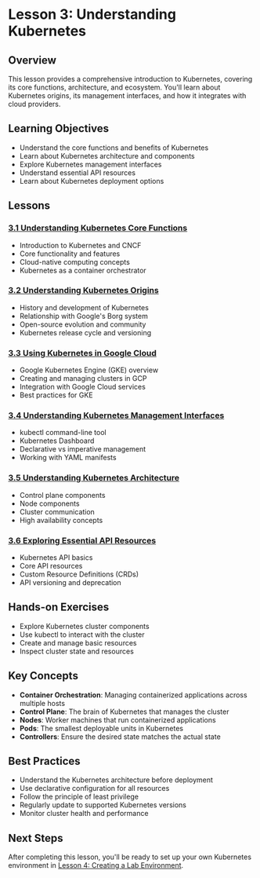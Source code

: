 # Lesson 3: Understanding Kubernetes

## Overview
This lesson provides a comprehensive introduction to Kubernetes, covering its core functions, architecture, and ecosystem. You'll learn about Kubernetes origins, its management interfaces, and how it integrates with cloud providers.

## Learning Objectives
- Understand the core functions and benefits of Kubernetes
- Learn about Kubernetes architecture and components
- Explore Kubernetes management interfaces
- Understand essential API resources
- Learn about Kubernetes deployment options

## Lessons

### [3.1 Understanding Kubernetes Core Functions](3_1_Understanding_Kubernetes_Core_Functions/3_1_Understanding_Kubernetes_Core_Functions.md)
- Introduction to Kubernetes and CNCF
- Core functionality and features
- Cloud-native computing concepts
- Kubernetes as a container orchestrator

### [3.2 Understanding Kubernetes Origins](3_2_Understanding_Kubernetes_Origins/3_2_Understanding_Kubernetes_Origins.md)
- History and development of Kubernetes
- Relationship with Google's Borg system
- Open-source evolution and community
- Kubernetes release cycle and versioning

### [3.3 Using Kubernetes in Google Cloud](3_3_Using_Kubernetes_in_Google_Cloud/3_3_Using_Kubernetes_in_Google_Cloud.md)
- Google Kubernetes Engine (GKE) overview
- Creating and managing clusters in GCP
- Integration with Google Cloud services
- Best practices for GKE

### [3.4 Understanding Kubernetes Management Interfaces](3_4_Understanding_Kubernetes_Management_Interfaces/3_4_Understanding_Kubernetes_Management_Interfaces.md)
- kubectl command-line tool
- Kubernetes Dashboard
- Declarative vs imperative management
- Working with YAML manifests

### [3.5 Understanding Kubernetes Architecture](3_5_Understanding_Kubernetes_Architecture/3_5_Understanding_Kubernetes_Architecture.md)
- Control plane components
- Node components
- Cluster communication
- High availability concepts

### [3.6 Exploring Essential API Resources](3_6_Exploring_Essential_API_Resources/3_6_Exploring_Essential_API_Resources.md)
- Kubernetes API basics
- Core API resources
- Custom Resource Definitions (CRDs)
- API versioning and deprecation

## Hands-on Exercises
- Explore Kubernetes cluster components
- Use kubectl to interact with the cluster
- Create and manage basic resources
- Inspect cluster state and resources

## Key Concepts
- **Container Orchestration**: Managing containerized applications across multiple hosts
- **Control Plane**: The brain of Kubernetes that manages the cluster
- **Nodes**: Worker machines that run containerized applications
- **Pods**: The smallest deployable units in Kubernetes
- **Controllers**: Ensure the desired state matches the actual state

## Best Practices
- Understand the Kubernetes architecture before deployment
- Use declarative configuration for all resources
- Follow the principle of least privilege
- Regularly update to supported Kubernetes versions
- Monitor cluster health and performance

## Next Steps
After completing this lesson, you'll be ready to set up your own Kubernetes environment in [Lesson 4: Creating a Lab Environment](../Lesson4_Creating_a_Lab_Environment/index.md).